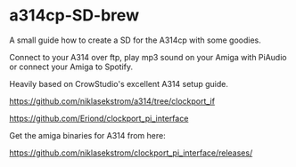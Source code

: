 # a314cp-SD-brew
A small guide how to create a SD for the A314cp with some goodies.

Connect to your A314 over ftp, play mp3 sound on your Amiga with PiAudio or connect your Amiga to Spotify.

Heavily based on CrowStudio's excellent A314 setup guide.

https://github.com/niklasekstrom/a314/tree/clockport_if

https://github.com/Eriond/clockport_pi_interface

Get the amiga binaries for A314 from here:

https://github.com/niklasekstrom/clockport_pi_interface/releases/



